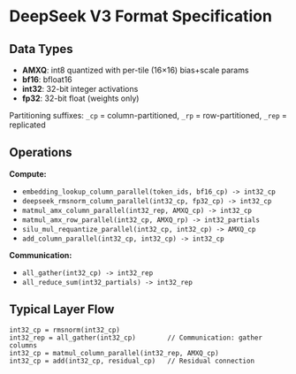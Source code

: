 # DeepSeek V3 Format Specification

## Data Types
- **AMXQ**: int8 quantized with per-tile (16×16) bias+scale params
- **bf16**: bfloat16
- **int32**: 32-bit integer activations
- **fp32**: 32-bit float (weights only)

Partitioning suffixes: `_cp` = column-partitioned, `_rp` = row-partitioned, `_rep` = replicated

## Operations

**Compute:**
- `embedding_lookup_column_parallel(token_ids, bf16_cp) -> int32_cp`
- `deepseek_rmsnorm_column_parallel(int32_cp, fp32_cp) -> int32_cp`
- `matmul_amx_column_parallel(int32_rep, AMXQ_cp) -> int32_cp`
- `matmul_amx_row_parallel(int32_cp, AMXQ_rp) -> int32_partials`
- `silu_mul_requantize_parallel(int32_cp, int32_cp) -> AMXQ_cp`
- `add_column_parallel(int32_cp, int32_cp) -> int32_cp`

**Communication:**
- `all_gather(int32_cp) -> int32_rep`
- `all_reduce_sum(int32_partials) -> int32_rep`

## Typical Layer Flow
```
int32_cp = rmsnorm(int32_cp)
int32_rep = all_gather(int32_cp)        // Communication: gather columns
int32_cp = matmul_column_parallel(int32_rep, AMXQ_cp)
int32_cp = add(int32_cp, residual_cp)   // Residual connection
```

